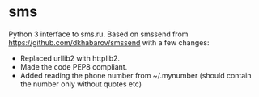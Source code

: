 # sms
Python 3 interface to sms.ru. Based on smssend from https://github.com/dkhabarov/smssend with a few changes:
 * Replaced urllib2 with httplib2.
 * Made the code PEP8 compliant.
 * Added reading the phone number from ~/.mynumber (should contain the number only without quotes etc)
